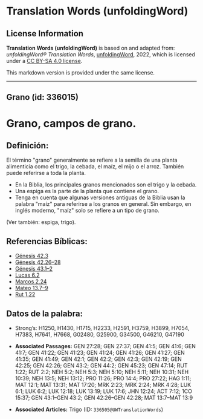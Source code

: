 # Translation Words (unfoldingWord)

## License Information

**Translation Words (unfoldingWord)** is based on and adapted from: _unfoldingWord® Translation Words_, [unfoldingWord](https://unfoldingword.org/utw), 2022, which is licensed under a [CC BY-SA 4.0 license](https://creativecommons.org/licenses/by-sa/4.0/legalcode.en).

This markdown version is provided under the same license.



--------------------------------

## Grano (id: 336015)

Grano, campos de grano.
=======================

Definición:
-----------

El término "grano" generalmente se refiere a la semilla de una planta alimenticia como el trigo, la cebada, el maíz, el mijo o el arroz. También puede referirse a toda la planta.

* En la Biblia, los principales granos mencionados son el trigo y la cebada.
* Una espiga es la parte de la planta que contiene el grano.
* Tenga en cuenta que algunas versiones antiguas de la Biblia usan la palabra "maíz" para referirse a los granos en general. Sin embargo, en inglés moderno, "maíz" solo se refiere a un tipo de grano.

(Ver también: espiga, trigo).

Referencias Bíblicas:
---------------------

* [Génesis 42\.3](https://ref.ly/Gen42:3)
* [Génesis 42\.26–28](https://ref.ly/Gen42:26-Gen42:28)
* [Génesis 43\.1–2](https://ref.ly/Gen43:1-Gen43:2)
* [Lucas 6\.2](https://ref.ly/Luke6:2)
* [Marcos 2\.24](https://ref.ly/Mark2:24)
* [Mateo 13\.7–9](https://ref.ly/Matt13:7-Matt13:9)
* [Rut 1\.22](https://ref.ly/Ruth1:22)

Datos de la palabra:
--------------------

* Strong’s: H1250, H1430, H1715, H2233, H2591, H3759, H3899, H7054, H7383, H7641, H7668, G02480, G25900, G34500, G46210, G47190

* **Associated Passages:** GEN 27:28; GEN 27:37; GEN 41:5; GEN 41:6; GEN 41:7; GEN 41:22; GEN 41:23; GEN 41:24; GEN 41:26; GEN 41:27; GEN 41:35; GEN 41:49; GEN 42:1; GEN 42:2; GEN 42:3; GEN 42:19; GEN 42:25; GEN 42:26; GEN 43:2; GEN 44:2; GEN 45:23; GEN 47:14; RUT 1:22; RUT 2:2; NEH 5:2; NEH 5:3; NEH 5:10; NEH 5:11; NEH 10:31; NEH 10:39; NEH 13:5; NEH 13:12; PRO 11:26; PRO 14:4; PRO 27:22; HAG 1:11; MAT 12:1; MAT 13:31; MAT 17:20; MRK 2:23; MRK 2:24; MRK 4:28; LUK 6:1; LUK 6:2; LUK 12:18; LUK 13:19; LUK 17:6; JHN 12:24; ACT 7:12; 1CO 15:37; GEN 43:1–GEN 43:2; GEN 42:26–GEN 42:28; MAT 13:7–MAT 13:9
* **Associated Articles:** Trigo (ID: `336505@UWTranslationWords`)

